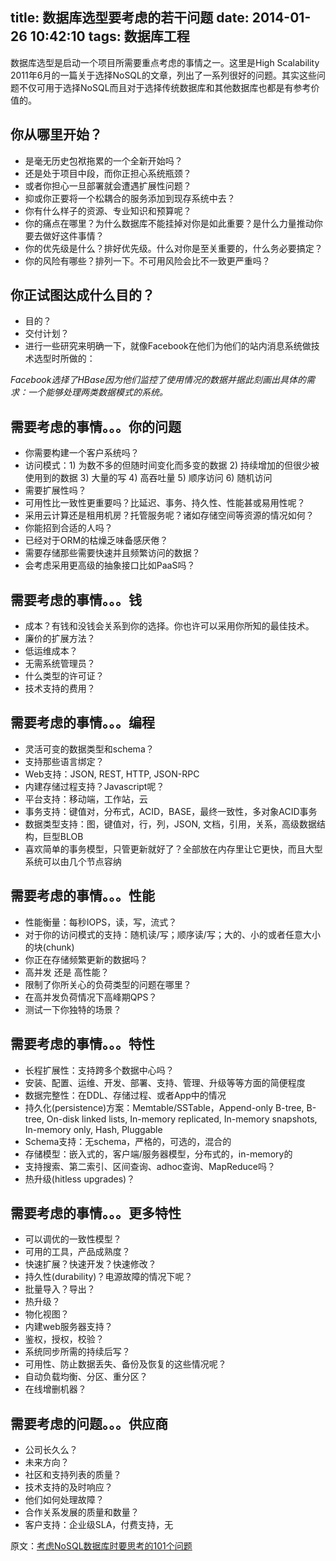 title: 数据库选型要考虑的若干问题
date: 2014-01-26 10:42:10
tags: 数据库工程
---

数据库选型是启动一个项目所需要重点考虑的事情之一。这里是High Scalability 2011年6月的一篇关于选择NoSQL的文章，列出了一系列很好的问题。其实这些问题不仅可用于选择NoSQL而且对于选择传统数据库和其他数据库也都是有参考价值的。

## 你从哪里开始？
- 是毫无历史包袱拖累的一个全新开始吗？
- 还是处于项目中段，而你正担心系统瓶颈？
- 或者你担心一旦部署就会遭遇扩展性问题？
- 抑或你正要将一个松耦合的服务添加到现存系统中去？
- 你有什么样子的资源、专业知识和预算呢？
- 你的痛点在哪里？为什么数据库不能挂掉对你是如此重要？是什么力量推动你要去做好这件事情？
- 你的优先级是什么？排好优先级。什么对你是至关重要的，什么务必要搞定？
- 你的风险有哪些？排列一下。不可用风险会比不一致更严重吗？

## 你正试图达成什么目的？
- 目的？
- 交付计划？
- 进行一些研究来明确一下，就像Facebook在他们为他们的站内消息系统做技术选型时所做的：

_Facebook选择了HBase因为他们监控了使用情况的数据并据此刻画出具体的需求：一个能够处理两类数据模式的系统。_

## 需要考虑的事情。。。你的问题
- 你需要构建一个客户系统吗？
- 访问模式：1) 为数不多的但随时间变化而多变的数据 2) 持续增加的但很少被使用到的数据 3) 大量的写 4) 高吞吐量 5) 顺序访问 6) 随机访问
- 需要扩展性吗？
- 可用性比一致性更重要吗？比延迟、事务、持久性、性能甚或易用性呢？
- 采用云计算还是租用机房？托管服务呢？诸如存储空间等资源的情况如何？
- 你能招到合适的人吗？
- 已经对于ORM的枯燥乏味备感厌倦？
- 需要存储那些需要快速并且频繁访问的数据？
- 会考虑采用更高级的抽象接口比如PaaS吗？

## 需要考虑的事情。。。钱
- 成本？有钱和没钱会关系到你的选择。你也许可以采用你所知的最佳技术。
- 廉价的扩展方法？
- 低运维成本？
- 无需系统管理员？
- 什么类型的许可证？
- 技术支持的费用？

## 需要考虑的事情。。。编程
- 灵活可变的数据类型和schema？
- 支持那些语言绑定？
- Web支持：JSON, REST, HTTP, JSON-RPC
- 内建存储过程支持？Javascript呢？
- 平台支持：移动端，工作站，云
- 事务支持：键值对，分布式，ACID，BASE，最终一致性，多对象ACID事务
- 数据类型支持：图，键值对，行，列，JSON, 文档，引用，关系，高级数据结构，巨型BLOB
- 喜欢简单的事务模型，只管更新就好了？全部放在内存里让它更快，而且大型系统可以由几个节点容纳

## 需要考虑的事情。。。性能
- 性能衡量：每秒IOPS，读，写，流式？
- 对于你的访问模式的支持：随机读/写；顺序读/写；大的、小的或者任意大小的块(chunk)
- 你正在存储频繁更新的数据吗？
- 高并发 还是 高性能？
- 限制了你所关心的负荷类型的问题在哪里？
- 在高并发负荷情况下高峰期QPS？
- 测试一下你独特的场景？

## 需要考虑的事情。。。特性
- 长程扩展性：支持跨多个数据中心吗？
- 安装、配置、运维、开发、部署、支持、管理、升级等等方面的简便程度
- 数据完整性：在DDL、存储过程、或者App中的情况
- 持久化(persistence)方案：Memtable/SSTable，Append-only B-tree, B-tree, On-disk linked lists, In-memory replicated, In-memory snapshots, In-memory only, Hash, Pluggable
- Schema支持：无schema，严格的，可选的，混合的
- 存储模型：嵌入式的，客户端/服务器模型，分布式的，in-memory的
- 支持搜索、第二索引、区间查询、adhoc查询、MapReduce吗？
- 热升级(hitless upgrades)？

## 需要考虑的事情。。。更多特性
- 可以调优的一致性模型？
- 可用的工具，产品成熟度？
- 快速扩展？快速开发？快速修改？
- 持久性(durability)？电源故障的情况下呢？
- 批量导入？导出？
- 热升级？
- 物化视图？
- 内建web服务器支持？
- 鉴权，授权，校验？
- 系统同步所需的持续后写？
- 可用性、防止数据丢失、备份及恢复的这些情况呢？
- 自动负载均衡、分区、重分区？
- 在线增删机器？

## 需要考虑的问题。。。供应商
- 公司长久么？
- 未来方向？
- 社区和支持列表的质量？
- 技术支持的及时响应？
- 他们如何处理故障？
- 合作关系发展的质量和数量？
- 客户支持：企业级SLA，付费支持，无


原文：[考虑NoSQL数据库时要思考的101个问题](http://highscalability.com/blog/2011/6/15/101-questions-to-ask-when-considering-a-nosql-database.html)
